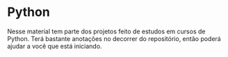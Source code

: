 # Python
Nesse material tem parte dos projetos feito de estudos em cursos de Python. Terá bastante anotações no decorrer do repositório, então poderá ajudar a você que está iniciando.
